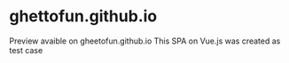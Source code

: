 # ghettofun.github.io
Preview avaible on gheetofun.github.io
This SPA on Vue.js was created as test case
